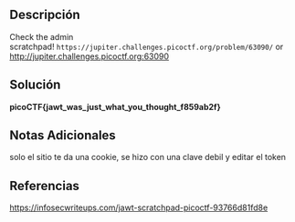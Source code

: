 ## Descripción

Check the admin scratchpad! `https://jupiter.challenges.picoctf.org/problem/63090/` or http://jupiter.challenges.picoctf.org:63090
## Solución

**picoCTF{jawt_was_just_what_you_thought_f859ab2f}**
## Notas Adicionales

solo el sitio te da una cookie, se hizo con una clave debil y editar el token
## Referencias
https://infosecwriteups.com/jawt-scratchpad-picoctf-93766d81fd8e

